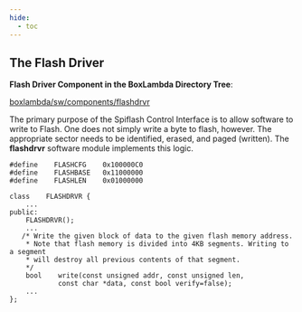 ```yaml
---
hide:
  - toc
---
```


## The Flash Driver

**Flash Driver Component in the BoxLambda Directory Tree**:

[boxlambda/sw/components/flashdrvr](https://github.com/epsilon537/boxlambda/tree/master/sw/components/flashdrvr)

The primary purpose of the Spiflash Control Interface is to allow software to write to Flash. One does not simply write a byte to flash, however. The appropriate sector needs to be identified, erased, and paged (written). The **flashdrvr** software module implements this logic.

```
#define    FLASHCFG    0x100000C0
#define    FLASHBASE   0x11000000
#define    FLASHLEN    0x01000000

class    FLASHDRVR {
    ...
public:
    FLASHDRVR();
    ...
   /* Write the given block of data to the given flash memory address.
    * Note that flash memory is divided into 4KB segments. Writing to a segment
    * will destroy all previous contents of that segment.
    */
    bool    write(const unsigned addr, const unsigned len,
            const char *data, const bool verify=false);
    ...
};
```

